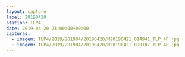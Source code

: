 ```yaml
---
layout: capture
label: 20190420
station: TLP4
date: 2019-04-20 21:00:00+00:00
capturas:
  - imagem: TLP4/2019/201904/20190420/M20190421_014941_TLP_4P.jpg
  - imagem: TLP4/2019/201904/20190420/M20190421_090107_TLP_4P.jpg
---
```

